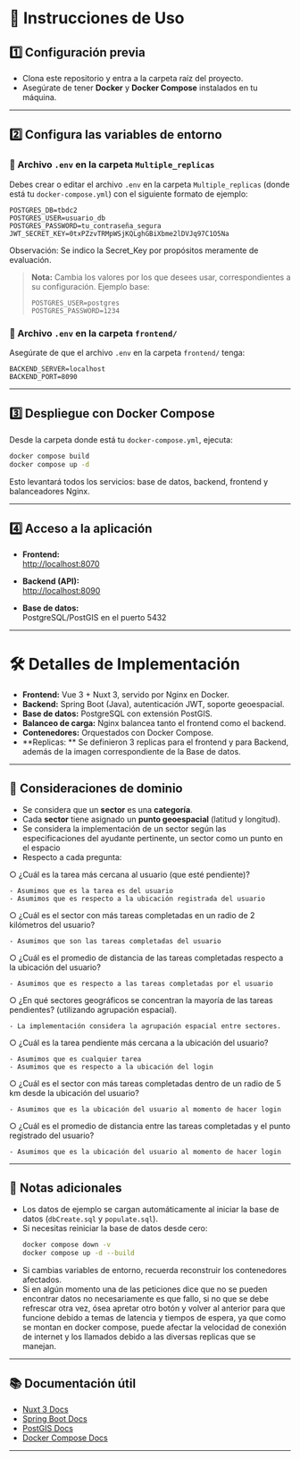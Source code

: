 # 🚀 Instrucciones de Uso

## 1️⃣ Configuración previa

- Clona este repositorio y entra a la carpeta raíz del proyecto.
- Asegúrate de tener **Docker** y **Docker Compose** instalados en tu máquina.

---

## 2️⃣ Configura las variables de entorno

### 📁 Archivo `.env` en la carpeta `Multiple_replicas`

Debes crear o editar el archivo `.env` en la carpeta `Multiple_replicas` (donde está tu `docker-compose.yml`) con el siguiente formato de ejemplo:

```env
POSTGRES_DB=tbdc2
POSTGRES_USER=usuario_db
POSTGRES_PASSWORD=tu_contraseña_segura
JWT_SECRET_KEY=0txPZzvTRMpWSjKQLghGBiXbme2lDVJq97C1O5Na
```
Observación: Se indico la Secret_Key por propósitos meramente de evaluación.

> **Nota:** Cambia los valores por los que desees usar, correspondientes a su configuración.
> Ejemplo base:
> ```
> POSTGRES_USER=postgres
> POSTGRES_PASSWORD=1234
> ```

### 📁 Archivo `.env` en la carpeta `frontend/`

Asegúrate de que el archivo `.env` en la carpeta `frontend/` tenga:

```env
BACKEND_SERVER=localhost
BACKEND_PORT=8090
```

---

## 3️⃣ Despliegue con Docker Compose

Desde la carpeta donde está tu `docker-compose.yml`, ejecuta:

```sh
docker compose build
docker compose up -d
```

Esto levantará todos los servicios: base de datos, backend, frontend y balanceadores Nginx.

---

## 4️⃣ Acceso a la aplicación

- **Frontend:**  
  [http://localhost:8070](http://localhost:8070)

- **Backend (API):**  
  [http://localhost:8090](http://localhost:8090)

- **Base de datos:**  
  PostgreSQL/PostGIS en el puerto 5432

---

# 🛠️ Detalles de Implementación

- **Frontend:** Vue 3 + Nuxt 3, servido por Nginx en Docker.
- **Backend:** Spring Boot (Java), autenticación JWT, soporte geoespacial.
- **Base de datos:** PostgreSQL con extensión PostGIS.
- **Balanceo de carga:** Nginx balancea tanto el frontend como el backend.
- **Contenedores:** Orquestados con Docker Compose.
- **Replicas: ** Se definieron 3 replicas para el frontend y para Backend, además de la imagen correspondiente de la Base de datos.

---

## 📌 Consideraciones de dominio

- Se considera que un **sector** es una **categoría**.
- Cada **sector** tiene asignado un **punto geoespacial** (latitud y longitud).
- Se considera la implementación de un sector según las especificaciones del ayudante pertinente, un sector como un punto en el espacio
- Respecto a cada pregunta:

○ ¿Cuál es la tarea más cercana al usuario (que esté pendiente)?
    
	- Asumimos que es la tarea es del usuario
	- Asumimos que es respecto a la ubicación registrada del usuario

○ ¿Cuál es el sector con más tareas completadas en un radio de 2 kilómetros
del usuario?
    
	- Asumimos que son las tareas completadas del usuario

○ ¿Cuál es el promedio de distancia de las tareas completadas respecto a la
ubicación del usuario?
    
	- Asumimos que es respecto a las tareas completadas por el usuario

○ ¿En qué sectores geográficos se concentran la mayoría de las tareas
pendientes? (utilizando agrupación espacial).
        
	- La implementación considera la agrupación espacial entre sectores.

○ ¿Cuál es la tarea pendiente más cercana a la ubicación del usuario?
    
	- Asumimos que es cualquier tarea
	- Asumimos que es respecto a la ubicación del login

○ ¿Cuál es el sector con más tareas completadas dentro de un radio de 5 km
desde la ubicación del usuario?
    
	- Asumimos que es la ubicación del usuario al momento de hacer login

○ ¿Cuál es el promedio de distancia entre las tareas completadas y el punto
registrado del usuario?
    
	- Asumimos que es la ubicación del usuario al momento de hacer login


---

## 🔄 Notas adicionales

- Los datos de ejemplo se cargan automáticamente al iniciar la base de datos (`dbCreate.sql` y `populate.sql`).
- Si necesitas reiniciar la base de datos desde cero:
  ```sh
  docker compose down -v
  docker compose up -d --build
  ```
- Si cambias variables de entorno, recuerda reconstruir los contenedores afectados.
- Si en algún momento una de las peticiones dice que no se pueden encontrar datos no necesariamente es que fallo, si no que se debe refrescar otra vez, ósea apretar otro botón y volver al anterior para que funcione debido a temas de latencia y tiempos de espera, ya que como se montan en docker compose, puede afectar la velocidad de conexión de internet y los llamados debido a las diversas replicas que se manejan.

---

## 📚 Documentación útil

- [Nuxt 3 Docs](https://nuxt.com/docs)
- [Spring Boot Docs](https://spring.io/projects/spring-boot)
- [PostGIS Docs](https://postgis.net/documentation/)
- [Docker Compose Docs](https://docs.docker.com/compose/)

---